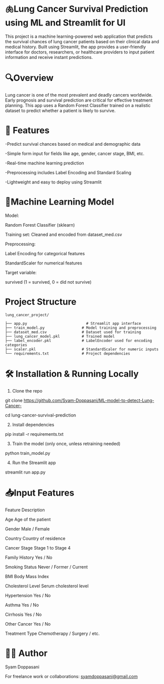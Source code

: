 # 🫁Lung Cancer Survival Prediction using ML and Streamlit for UI
This project is a machine learning-powered web application that predicts the survival chances of lung cancer patients based on their clinical data and medical history. Built using Streamlit, the app provides a user-friendly interface for doctors, researchers, or healthcare providers to input patient information and receive instant predictions.
# 🔍Overview
Lung cancer is one of the most prevalent and deadly cancers worldwide. Early prognosis and survival prediction are critical for effective treatment planning. This app uses a Random Forest Classifier trained on a realistic dataset to predict whether a patient is likely to survive.
# 🚀 Features
-Predict survival chances based on medical and demographic data

-Simple form input for fields like age, gender, cancer stage, BMI, etc.

-Real-time machine learning prediction

-Preprocessing includes Label Encoding and Standard Scaling

-Lightweight and easy to deploy using Streamlit
# 🧠Machine Learning Model
Model:

Random Forest Classifier (sklearn)

Training set: Cleaned and encoded from dataset_med.csv

Preprocessing:

Label Encoding for categorical features

StandardScaler for numerical features

Target variable:

survived (1 = survived, 0 = did not survive)

# Project Structure
```
lung_cancer_project/

├── app.py                           # Streamlit app interface
├── train_model.py                 # Model training and preprocessing
├── dataset_med.csv                # Dataset used for training
├── lung_cancer_model.pkl          # Trained model
├── label_encoder.pkl              # LabelEncoder used for encoding categories
├── scaler.pkl                     # StandardScaler for numeric inputs
└── requirements.txt               # Project dependencies
```
# 🛠️ Installation & Running Locally
1. Clone the repo

git clone https://github.com/Syam-Doppasani/ML-model-to-detect-Lung-Cancer-

cd lung-cancer-survival-prediction

2. Install dependencies

pip install -r requirements.txt

  3. Train the model (only once, unless retraining needed)

python train_model.py

  4. Run the Streamlit app

streamlit run app.py


# 📥Input Features
Feature	Description

Age	Age of the patient

Gender	Male / Female

Country	Country of residence

Cancer Stage	Stage 1 to Stage 4

Family History	Yes / No

Smoking Status	Never / Former / Current

BMI	Body Mass Index

Cholesterol Level	Serum cholesterol level

Hypertension	Yes / No

Asthma	Yes / No

Cirrhosis	Yes / No

Other Cancer	Yes / No

Treatment Type	Chemotherapy / Surgery / etc.


# 👨‍💻 Author
Syam Doppasani

For freelance work or collaborations: syamdoppasani@gmail.com
